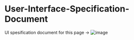 # User-Interface-Specification-Document
UI spesification document for this page ->
![image](https://github.com/user-attachments/assets/c80c201c-ff11-48e7-a03e-3347fdc32e55)
